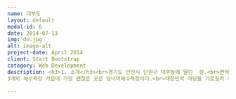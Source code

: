 ```yaml
---
name: 대부도
layout: default
modal-id: 6
date: 2014-07-13
img: do.jpg
alt: image-alt
project-date: April 2014
client: Start Bootstrap
category: Web Development
description: <h3>1. 소개</h3><br>경기도 안산시 단원구 대부동에 딸린  섬.<br>면적 40.34㎢, 인구 6,244명(2001)이다. 인천광역시에서 남쪽으로 약 30㎞ 해상에 자리잡고 있다. 시흥시 정왕동 오이도와 시화방조제로 연결되어 있어 자동차로 통행이 가능하며, 하루 2번 바닷물이 빠지면서 넓은 개펄이 드러난다.<br>삼국시대에는 마한에 속하였고, 통일신라시대에는 한주, 고려시대에는 남양도호부, 조선시대에는 남양군에 속하였다. 1914년 남양군에서 부천군으로 편입되었고, 1973년 옹진군에 편입되었다가 1994년 행정구역 개편으로 안산시에 편입되었다.<br>서해안에서 제일 큰 섬으로, 큰 언덕처럼 보인다고 하여 대부도라고 하였으며, 이외에도 연화부수지·낙지섬·죽호 등의 전래 지명이 전해지고 있다. 주변에는 선감도·불탄도·풍도·육도 등 5개의 유인도와 중육도·미육도·말육도·변도·잠도·흘관도·터미섬·큰터미섬·할미섬·외지도·대가리도·소가리도 등 12개의 무인도가 있다.<br>섬의 북쪽에 최고봉인 황금산(168m)이 솟아 있고, 대부분의 지역이 해발고도 100m 이하의 낮은 구릉지로 이루어져 있다. 기후는 대체로 한서의 차가 크며, 겨울에는 북서계절풍의 영향이 강하여 춥고 눈이 많이 내린다. 1월 평균기온은 －4℃, 8월 평균기온은 24℃, 연강수량은 1,210㎜이다.<br><br><br><h3>2. 위치</h3><br><P align><img class="img-responsive img-centered" src="대부도 위치.png"></P><br>대부도는 경기도 안산시 단원구 대부동에 딸린 섬이다.<br><br><h3>3. 여행지</h3><br><img class="img-responsive img-centered" src="당너머해수욕장.jpg"><br><h4>" 당너머해수욕장 "</h4><br>보령시에 소속된 섬들 가운데 원산도에 이어 두 번째로 큰 섬인 삽시도는 대천항을 떠난지 40분 만에 만나는 섬이다. 대천항에서 삽시도까지는 직선거리로 13㎞떨어져 있다. 섬의 모양이 화살을 꽂아 놓은 모양 같다고해서 삽시도라고 불린다. 술뚱선착장과 가까운 곳에는 거멀너머해수욕장, 당너머(또는 집너머)해수욕장이 있고 밤섬선착장 부근에는 밤섬해수욕장이 있다.<br>
3개의 해수욕장 가운데 가장 괜찮은 곳은 당너머해수욕장이다.<br>태창민박 마당을 가로질러 해안으로 내려서면 맑은 바닷물과 시원한 파도소리를 만난다. 해안의 양쪽 끝은 갯바위지대. 여행객들이 재미삼아 굴 따고 바지락조개며 해삼을 줍는 곳이다. 특히 남쪽 갯바위지대에서는 썰물 때마다 삽시도와 이어지는 무인도 ‘면삽지’가 나타난다. 삽시도의 모래해변에서는 조개잡이 체험이 가능하다. 물때만 잘 맞으면 1~2시간 만에 한 끼니 정도 끓여먹을 수 있는 조개를 캘 수 있다.<br>한편, 웃말 서쪽에 형성된 ‘거멀너머해수욕장’은 백사장과 어우러진 울창한 해송 숲이 있고, ‘밤섬(수루미)해수욕장’은 넓고 단단한 모래해변과 사람 손길을 별로 타지 않은 솔숲 그리고 앞 바다의 불모도가 그림처럼 어울린 해수욕장이다.<br><br><br><br><P align><img class="img-responsive img-centered" src="대부도해솔길.png"></P><br><h4>" 대부도해솔길 "</h4><br>대부해솔길은 서해의 아름다운 바다와 갯벌을 체험하고 낭만과 추억의 명소로 개발하기 위해 인공적인 시설은 설치하지 않고 자연 그대로의 길을 유지하는 트레킹 코스로 개발하여 2012년 1월부터 7월까지 안내체계를 구축하고 2012년 10월 25일 최종 개통하였다.<br>대부해솔길은 총 7개 코스 74km로 해안선을 따라 대부도 전체를 둘러 볼 수 있으며, 코스별로 소나무길, 염전길, 석양길, 바닷길, 갯벌길, 갈대길, 포도밭길, 시골길 등 다양한 풍경이 펼쳐진다.<br>또한, 대부해솔길을 코스별로 걷다보면 볼거리와 지역 관광시설과도 만나게 되는데 1코스에는 개미허리 아치교와 낙조전망대 및 종현어촌체험관광마을의 볼거리와 체험을 할 수 있고, 2코스는 해안가 갯벌, 3코스에는 아일랜드리조트코리아 골프장과 선재대교를 볼 수 있다. 4코스는 쪽박섬, 유리섬 박물관, 베르아델승마클럽을 만나 볼 수 있고, 5코스에는 동주염전과 대부도 펜션타운을, 6코스에는 선감어촌체험마을과 선감유원지, 누에섬등대전망대, 7코스는 안산어촌민속박물관, 탄도항, 대송단지내 바다향기 테마파크를 만나 관광체험을 할 수 있다.<br><br><br><br><img class="img-responsive img-centered" src="시화호환경문화관.jpg"><br><h4>" 시화호 환경 문화관 "</h4><br>시화호 환경문화관은 시화호의 자연환경, 무공해 대체 해양에너지원인 세계 최대 규모 조력발전소 및 안산, 시흥, 화성 지역의 민속 문화, 개발사, 미래의 개발방향 등을 홍보하는 전시관이라고 한다.<br>2004년 6월에 착공해 일 년여의 건축 및 전시물 설치공사를 거쳐 2005년 10월에 완공되었다.<br>제부도나 영흥도를 지나는 길에 조금만 시간을 내어서 가족과(특히 자녀들) 함께 들려보면 여러 가지로 유익할것 같다.<br> 위치는 시화 방조제가 끝부분에서 좌측을 살피면서 조금만 진행하다 보면 방아머리공원이 보이는데 바로 공원내에 있다. 3층 전망대에서 빙둘러 살펴보면 시화호와 시화호 방조제 및 대부도 인근의 경관이 한 눈에 들어온다. 연면적 992㎡(300평), 지상1층(전망 공간 3층) 규모를 갖추고 있으며, 지상 1층에는 전시실, 영상홍보실, 휴게실, 화장실, 관리실 등이 배치되어 있으며, 지상 3층에는 40평 규모의 전망 공간이 있다.<br><br><br><br><img class="img-responsive img-centered" src="전망대.png"><br><h4>" 누에섬 등대 전망대 "</h4><br>경기도 안산시 대부동 누에섬에 있는 등대전망대.<br>경기도 안산시가 자연학습을 겸한 어촌 관광의 기회를 제공하고, 서해안 고깃배들의 안전한 조업을 유도하기 위해 누에섬 정상 부근에 건설한 등대 전망대이다.<br>2004년 4월 13일 개관하였고, 규모는 지상 3층(높이 16.8m), 연면적은 273㎡이다.<br>1층에는 누에섬의 자연환경, 등대·바다와 관련된 각종 그림과 자료, 2층에는 국내외 등대 그림과 모형 전시물이 전시되어 있다. 3층에는 바다 전경을 한눈에 바라볼 수 있는 전망대와 선박의 통행 안전을 유도하기 위한 등대가 설치되어 있다.<br>누에섬은 인근 탄도(炭島)에서 1.2㎞ 떨어진 작은 무인도로, 썰물 때 하루 두 차례 4시간씩 갯벌이 드러나기 때문에 자동차로 또는 걸어서 갯벌을 탐험할 수 있다. <br>2005년 완공을 목표로 안산시에서 추진하는 대부도 어촌체험마을, 관광안내소, 어촌민속전시관 등과 함께 이 지역의 대표적인 관광 명소이다. 입장료는 어른 1,000원, 청소년 700원, 어린이 500원이다.<br><br><br><br><br><h3>4. 먹거리</h3><br><br><img class="img-responsive img-centered" src="조개구이.png"><br>조개구이<br><br><br><img class="img-responsive img-centered" src="손칼국수.jpg"><br>손칼국수<br><br><br><img class="img-responsive img-centered" src="키조개 양념무침.jpg"><br>키조개 양념무침<br><br><br><img class="img-responsive img-centered" src="해물파전.jpg"><br>해물파전<br>

---
```

